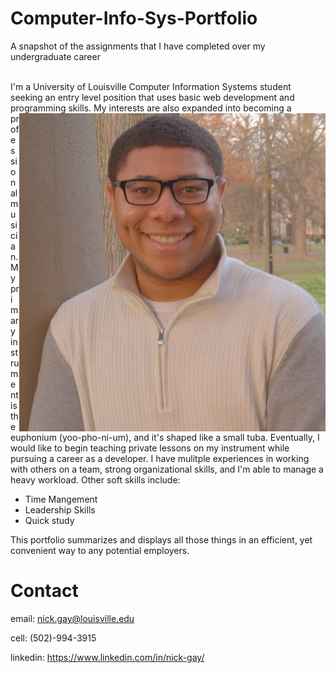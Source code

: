 # Computer-Info-Sys-Portfolio
A snapshot of the assignments that I have completed over my undergraduate career

<br>
I'm a University of Louisville Computer Information Systems student seeking an entry level position that uses basic web development and programming skills. <img align="right" src="https://github.com/NickG1216/Files/blob/master/DSC_0005-1.jpg">My interests are also expanded into becoming a professional musician. My primary instrument is the euphonium (yoo-pho-ni-um), and it's shaped like a small tuba. Eventually, I would like to begin teaching private lessons on my instrument while pursuing a career as a developer. I have mulitple experiences in working with others on a team, strong organizational skills, and I'm able to manage a heavy workload. Other soft skills include: 

* Time Mangement
* Leadership Skills
* Quick study

This portfolio summarizes and displays all those things in an efficient, yet convenient way to any potential employers.


# Contact
email: nick.gay@louisville.edu

cell: (502)-994-3915

linkedin: https://www.linkedin.com/in/nick-gay/
